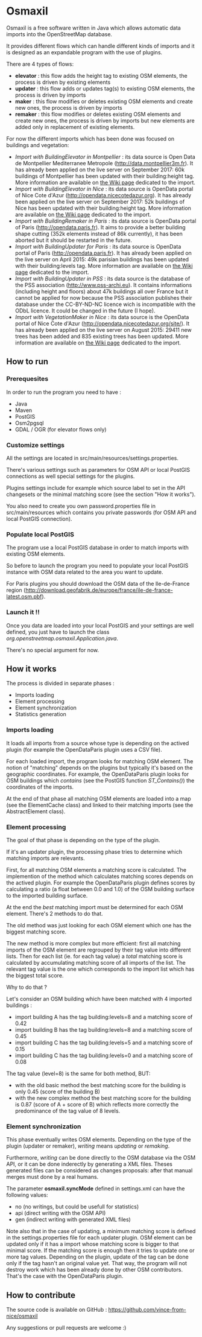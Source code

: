 # Osmaxil #

Osmaxil is a free software written in Java which allows automatic data imports into the OpenStreetMap database.

It provides different flows which can handle different kinds of imports and it is designed as an expandable program with the use of plugins. 

There are 4 types of flows:
* __elevator__ : this flow adds the height tag to existing OSM elements, the process is driven by existing elements
* __updater__ : this flow adds or updates tag(s) to existing OSM elements, the process is driven by imports
* __maker__ : this flow modifies or deletes existing OSM elements and create new ones, the process is driven by imports
* __remaker__ : this flow modifies or deletes existing OSM elements and create new ones, the process is driven by imports but new elements are added only in replacement of existing elements.

For now the different imports which has been done was focused on buildings and vegetation:
* _Import with BuildingElevator in Montpellier_ : its data source is Open Data de Montpellier Mediterranee Metropole (http://data.montpellier3m.fr). It has already been applied on the live server on September 2017: 60k buildings of Montpellier has been updated with their building:height tag. More information are available on [the Wiki page](https://wiki.openstreetmap.org/wiki/Montpellier,_France/Buildings_Heights_Import) dedicated to the import.
* _Import with BuildingElevator in Nice_ : its data source is OpenData portal of Nice Cote d'Azur (http://opendata.nicecotedazur.org). It has already been applied on the live server on September 2017: 52k buildings of Nice has been updated with their building:height tag. More information are available on [the Wiki page](https://wiki.openstreetmap.org/wiki/Nice,_France/Buildings_Heights_Import) dedicated to the import.
* _Import with BuildingRemaker in Paris_ : its data source is OpenData portal of Paris (http://opendata.paris.fr). It aims to provide a better building shape cutting (352k elements instead of 86k currently), it has been aborted but it should be restarted in the future.
* _Import with BuildingUpdater for Paris_ : its data source is OpenData portal of Paris (http://opendata.paris.fr). It has already been applied on the live server on April 2015: 49k parisian buildings has been updated with their building:levels tag. More information are available on [the Wiki page](http://wiki.openstreetmap.org/wiki/Paris,_France/Buildings_Heights_Import) dedicated to the import.
* _Import with BuildingUpdater in PSS_ : its data source is the database of the PSS association (http://www.pss-archi.eu). It contains informations (including height and floors) about 47k buildings all over France but it cannot be applied for now because the PSS association publishes their database under the CC-BY-ND-NC licence wich is incompatible with the ODbL licence. It could be changed in the future (I hope). 
* _Import with VegetationMaker in Nice_ : its data source is the OpenData portal of Nice Cote d'Azur (http://opendata.nicecotedazur.org/site/). It has already been applied on the live server on August 2015: 29411 new trees has been added and 835 existing trees has been updated. More information are available on [the Wiki page](https://wiki.openstreetmap.org/wiki/Nice,_France/Trees_Import) dedicated to the import.

## How to run ##

### Prerequesites ###

In order to run the program you need to have :
* Java
* Maven 
* PostGIS
* Osm2pgsql
* GDAL / OGR (for elevator flows only)

### Customize settings ###

All the settings are located in src/main/resources/settings.properties.

There's various settings such as parameters for OSM API or local PostGIS connections as well special settings for the plugins.

Plugins settings include for example which source label to set in the API changesets or the minimal matching score (see the section "How it works"). 

You also need to create you own password.properties file in src/main/resources which contains you private passwords (for OSM API and local PostGIS connection).

### Populate local PostGIS ###

The program use a local PostGIS database in order to match imports with existing OSM elements.

So before to launch the program you need to populate your local PostGIS instance with OSM data related to the area you want to update. 

For Paris plugins you should download the OSM data of the Ile-de-France region (http://download.geofabrik.de/europe/france/ile-de-france-latest.osm.pbf).

### Launch it !! ###

Once you data are loaded into your local PostGIS and your settings are well defined, you just have to launch the class *org.openstreetmap.osmaxil.Application.java*. 

There's no special argument for now.

## How it works ##

The process is divided in separate phases :
* Imports loading
* Element processing
* Element synchronization
* Statistics generation

### Imports loading ###

It loads all imports from a source whose type is depending on the actived plugin (for example the OpenDataParis plugin uses a CSV file).

For each loaded import, the program looks for matching OSM element. The notion of "matching" depends on the plugins but typically it's based on the geographic coordinates. For example, the OpenDataParis plugin looks for OSM buildings which *contains* (see the PostGIS function *ST_Contains()*) the coordinates of the imports.  

At the end of that phase all matching OSM elements are loaded into a map (see the ElementCache class) and linked to their matching imports (see the AbstractElement class).

### Element processing ###

The goal of that phase is depending on the type of the plugin.

If it's an updater plugin, the processing phase tries to determine which matching imports are relevants.

First, for all matching OSM elements a matching score is calculated. The implemention of the method which calculates matching scores depends on the actived plugin. For example the OpenDataParis plugin defines scores by calculating a ratio (a float between 0.0 and 1.0) of the OSM building surface to the imported building surface.

At the end the *best* matching import must be determined for each OSM element. There's 2 methods to do that.

The old method was just looking for each OSM element which one has the biggest matching score.

The new method is more complex but more efficient: first all matching imports of the OSM element are regrouped by their tag value into different lists. Then for each list (ie. for each tag value) a *total* matching score is calculated by accumulating matching score of all imports of the list. The relevant tag value is the one which corresponds to the import list which has the biggest total score.

Why to do that ? 

Let's consider an OSM building which have been matched with 4 imported buildings :
- import building A has the tag building:levels=8 and a matching score of 0.42
- import building B has the tag building:levels=8 and a matching score of 0.45
- import building C has the tag building:levels=5 and a matching score of 0.15
- import building C has the tag building:levels=0 and a matching score of 0.08

The tag value (level=8) is the same for both method, BUT:
- with the old basic method the best matching score for the building is only 0.45 (score of the building B)
- with the new complex method the best matching score for the building is 0.87 (score of A + score of B) which reflects more correctly the predominance of the tag value of 8 levels.

### Element synchronization ###

This phase eventually writes OSM elements. Depending on the type of the plugin (updater or remaker), *writing* means *updating* or *remaking*.

Furthermore, *writing* can be done directly to the OSM database via the OSM API, or it can be done inderectly by generating a XML files. Theses generated files can be considered as changes proposals: after that manual merges must done by a real humans.

The parameter **osmaxil.syncMode** defined in settings.xml can have the following values:
* no (no writings, but could be usefull for statistics) 
* api (direct writing with the OSM API)
* gen (indirect writing with generated XML files)

Note also that in the case of updating, a minimum matching score is defined in the settings.properties file for each updater plugin. OSM element can be updated only if it has a import whose matching score is bigger to that minimal score. If the matching score is enough then it tries to update one or more tag values. Depending on the plugin, update of the tag can be done only if the tag hasn't an original value yet. That way, the program will not destroy work which has been already done by other OSM contributors. That's the case with the OpenDataParis plugin.

## How to contribute ##

The source code is available on GitHub : https://github.com/vince-from-nice/osmaxil

Any suggestions or pull requests are welcome :)
